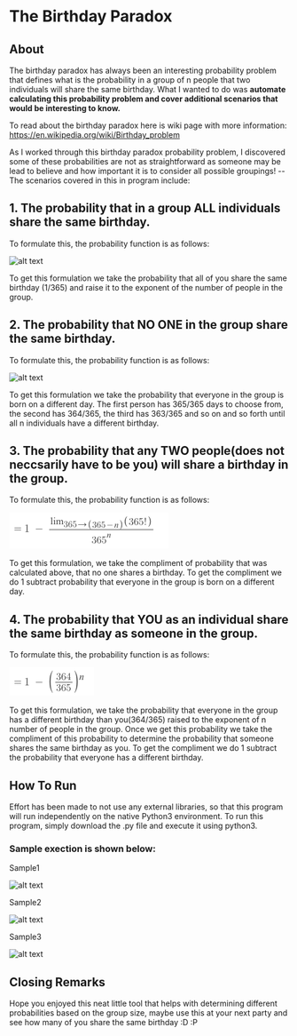 # The Birthday Paradox

## About
The birthday paradox has always been an interesting probability problem that defines what is the probability in a group of n people that two individuals will share the same birthday. What I wanted to do was **automate calculating this probability problem and cover additional scenarios that would be interesting to know.**

To read about the birthday paradox here is wiki page with more information:
https://en.wikipedia.org/wiki/Birthday_problem

As I worked through this birthday paradox probability problem, I discovered some of these probabilities are not as straightforward as someone may be lead to believe and how important it is to consider all possible groupings! -- The scenarios covered in this in program include:

## 1. The probability that in a group ALL individuals share the same birthday.
To formulate this, the probability function is as follows:

![alt text](https://github.com/akalia25/Birthday_Probability/blob/master/Screenshots/all_same.png)

To get this formulation we take the probability that all of you share the same birthday (1/365) and raise it to the exponent of the number of people in the group.


## 2. The probability that NO ONE in the group share the same birthday.
To formulate this, the probability function is as follows:

![alt text](https://github.com/akalia25/Birthday_Probability/blob/master/Screenshots/no_same_bday.png)

To get this formulation we take the probability that everyone in the group is born on a different day. The first person has 365/365 days to choose from, the second has 364/365, the third has 363/365 and so on and so forth until all n individuals have a different birthday.


## 3. The probability that any TWO people(does not neccsarily have to be you) will share a birthday in the group.
To formulate this, the probability function is as follows:

![alt text](https://github.com/akalia25/Birthday_Paradox/blob/master/Screenshots/atleast_one_bday.png)

To get this formulation, we take the compliment of probability that was calculated above, that no one shares a birthday. To get the compliment we do 1 subtract probability that everyone in the group is born on a different day.


## 4. The probability that YOU as an individual share the same birthday as someone in the group.
To formulate this, the probability function is as follows:

![alt text](https://github.com/akalia25/Birthday_Paradox/blob/master/Screenshots/one_other_bday.png)

To get this formulation, we take the probability that everyone in the group has a different birthday than you(364/365) raised to the exponent of n number of people in the group. Once we get this probability we take the compliment of this probability to determine the probability that someone shares the same birthday as you. To get the compliment we do 1 subtract the probability that everyone has a different birthday.


## How To Run
Effort has been made to not use any external libraries, so that this program will run independently on the native Python3 environment.
To run this program, simply download the .py file and execute it using python3.

### Sample exection is shown below:
Sample1

![alt text](https://github.com/akalia25/Birthday_Probability/blob/master/Screenshots/sample_output_1.png)

Sample2

![alt text](https://github.com/akalia25/Birthday_Probability/blob/master/Screenshots/sample_output_2.png)

Sample3

![alt text](https://github.com/akalia25/Birthday_Probability/blob/master/Screenshots/sample_output_3.png)


## Closing Remarks
Hope you enjoyed this neat little tool that helps with determining different probabilities based on the group size, maybe use this at your next party and see how many of you share the same birthday :D :P 
